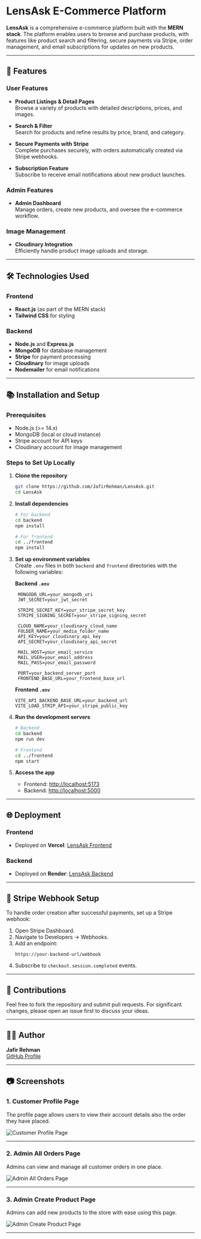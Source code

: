 # LensAsk E-Commerce Platform

**LensAsk** is a comprehensive e-commerce platform built with the **MERN stack**. The platform enables users to browse and purchase products, with features like product search and filtering, secure payments via Stripe, order management, and email subscriptions for updates on new products.

---

## 🚀 Features

### User Features

- **Product Listings & Detail Pages**  
  Browse a variety of products with detailed descriptions, prices, and images.
- **Search & Filter**  
  Search for products and refine results by price, brand, and category.

- **Secure Payments with Stripe**  
  Complete purchases securely, with orders automatically created via Stripe webhooks.

- **Subscription Feature**  
  Subscribe to receive email notifications about new product launches.

### Admin Features

- **Admin Dashboard**  
  Manage orders, create new products, and oversee the e-commerce workflow.

### Image Management

- **Cloudinary Integration**  
  Efficiently handle product image uploads and storage.

---

## 🛠️ Technologies Used

### Frontend

- **React.js** (as part of the MERN stack)
- **Tailwind CSS** for styling

### Backend

- **Node.js** and **Express.js**
- **MongoDB** for database management
- **Stripe** for payment processing
- **Cloudinary** for image uploads
- **Nodemailer** for email notifications

---

## 📚 Installation and Setup

### Prerequisites

- Node.js (>= 14.x)
- MongoDB (local or cloud instance)
- Stripe account for API keys
- Cloudinary account for image management

### Steps to Set Up Locally

1. **Clone the repository**

   ```bash
   git clone https://github.com/JafirRehman/LensAsk.git
   cd LensAsk
   ```

2. **Install dependencies**

   ```bash
   # For backend
   cd backend
   npm install

   # For frontend
   cd ../frontend
   npm install
   ```

3. **Set up environment variables**  
   Create `.env` files in both `backend` and `frontend` directories with the following variables:

   **Backend `.env`**

   ```
    MONGODB_URL=your_mongodb_uri
    JWT_SECRET=your_jwt_secret

    STRIPE_SECRET_KEY=your_stripe_secret_key
    STRIPE_SIGNING_SECRET=your_stripe_signing_secret

    CLOUD_NAME=your_cloudinary_cloud_name
    FOLDER_NAME=your_media_folder_name
    API_KEY=your_cloudinary_api_key
    API_SECRET=your_cloudinary_api_secret

    MAIL_HOST=your_email_service
    MAIL_USER=your_email_address
    MAIL_PASS=your_email_password

    PORT=your_backend_server_port
    FRONTEND_BASE_URL=your_frontend_base_url
   ```

   **Frontend `.env`**

   ```
   VITE_API_BACKEND_BASE_URL=your_backend_url
   VITE_LOAD_STRIP_API=your_stripe_public_key
   ```

4. **Run the development servers**

   ```bash
   # Backend
   cd backend
   npm run dev

   # Frontend
   cd ../frontend
   npm start
   ```

5. **Access the app**
   - Frontend: [http://localhost:5173](http://localhost:5173)
   - Backend: [http://localhost:5000](http://localhost:5000)

---

## 🌐 Deployment

### Frontend

- Deployed on **Vercel**: [LensAsk Frontend](https://asklens-three.vercel.app)

### Backend

- Deployed on **Render**: [LensAsk Backend](https://lensask-backend.onrender.com)

---

## 📜 Stripe Webhook Setup

To handle order creation after successful payments, set up a Stripe webhook:

1. Open Stripe Dashboard.
2. Navigate to Developers → Webhooks.
3. Add an endpoint:
   ```
   https://your-backend-url/webhook
   ```
4. Subscribe to `checkout.session.completed` events.

---

## 📩 Contributions

Feel free to fork the repository and submit pull requests. For significant changes, please open an issue first to discuss your ideas.

---

## 🧑‍💻 Author

**Jafir Rehman**  
[GitHub Profile](https://github.com/JafirRehman)

---

## 📷 Screenshots

### 1. **Customer Profile Page**

The profile page allows users to view their account details also the order they have placed.

![Customer Profile Page](https://res.cloudinary.com/dxrnq0wcs/image/upload/v1732175131/project%20ScreenShots/screencapture-asklens-three-vercel-app-user-profile-2024-11-21-12_14_56_rwukog.png)

---

### 2. **Admin All Orders Page**

Admins can view and manage all customer orders in one place.

![Admin All Orders Page](https://res.cloudinary.com/dxrnq0wcs/image/upload/v1732175130/project%20ScreenShots/screencapture-asklens-three-vercel-app-user-allorders-2024-11-21-12_16_42_oofhzu.png)

---

### 3. **Admin Create Product Page**

Admins can add new products to the store with ease using this page.

![Admin Create Product Page](https://res.cloudinary.com/dxrnq0wcs/image/upload/v1732175125/project%20ScreenShots/screencapture-asklens-three-vercel-app-user-createproduct-2024-11-21-12_39_51_m7q0ed.png)

---
